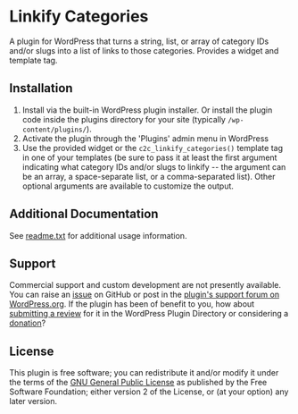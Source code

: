 # Linkify Categories

A plugin for WordPress that turns a string, list, or array of category IDs and/or slugs into a list of links to those categories. Provides a widget and template tag.


## Installation

1. Install via the built-in WordPress plugin installer. Or install the plugin code inside the plugins directory for your site (typically `/wp-content/plugins/`).
2. Activate the plugin through the 'Plugins' admin menu in WordPress
3. Use the provided widget or the `c2c_linkify_categories()` template tag in one of your templates (be sure to pass it at least the first argument indicating what category IDs and/or slugs to linkify -- the argument can be an array, a space-separate list, or a comma-separated list). Other optional arguments are available to customize the output.


## Additional Documentation

See [readme.txt](https://github.com/coffee2code/linkify-categories/blob/master/readme.txt) for additional usage information.


## Support

Commercial support and custom development are not presently available. You can raise an [issue](https://github.com/coffee2code/linkify-categories/issues) on GitHub or post in the [plugin's support forum on WordPress.org](https://wordpress.org/support/plugin/linkify-categories/). If the plugin has been of benefit to you, how about [submitting a review](https://wordpress.org/support/plugin/linkify-categories/reviews/) for it in the WordPress Plugin Directory or considering a [donation](https://www.paypal.com/cgi-bin/webscr?cmd=_s-xclick&hosted_button_id=6ARCFJ9TX3522)?


## License

This plugin is free software; you can redistribute it and/or modify it under the terms of the [GNU General Public License](https://www.gnu.org/licenses/gpl-2.0.html) as published by the Free Software Foundation; either version 2 of the License, or (at your option) any later version.